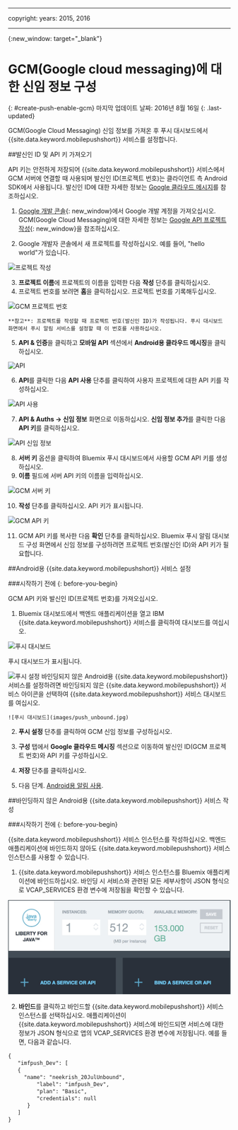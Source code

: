 
---

copyright:
 years: 2015, 2016

---

{:new_window: target="_blank"}
# GCM(Google cloud messaging)에 대한 신임 정보 구성
{: #create-push-enable-gcm}
마지막 업데이트 날짜: 2016년 8월 16일
{: .last-updated}

GCM(Google Cloud Messaging) 신임 정보를 가져온 후 푸시 대시보드에서 {{site.data.keyword.mobilepushshort}} 서비스를 설정합니다. 

##발신인 ID 및 API 키 가져오기

API 키는 안전하게 저장되어 {{site.data.keyword.mobilepushshort}} 서비스에서 GCM 서버에 연결할 때 사용되며 발신인 ID(프로젝트 번호)는 클라이언트 측 Android SDK에서 사용됩니다. 발신인 ID에 대한 자세한 정보는 [Google 클라우드 메시지](https://developers.google.com/cloud-messaging/gcm#arch)를 참조하십시오.

1. [Google 개발 콘솔](https://console.developers.google.com/start){: new_window}에서 Google 개발 계정을 가져오십시오. GCM(Google Cloud Messaging)에 대한 자세한 정보는 [Google API 프로젝트 작성](https://developers.google.com/console/help/new/){: new_window}을 참조하십시오.

2. Google 개발자 콘솔에서 새 프로젝트를 작성하십시오. 예를 들어, "hello world"가 있습니다. 

![프로젝트 작성](images/gcm_createproject.jpg)

3. **프로젝트 이름**에 프로젝트의 이름을 입력한 다음 **작성** 단추를 클릭하십시오. 
4. 프로젝트 번호를 보려면 **홈**을 클릭하십시오. 프로젝트 번호를 기록해두십시오. 

![GCM 프로젝트 번호](images/gcm_projectnumber.jpg)

	**참고**: 프로젝트를 작성할 때 프로젝트 번호(발신인 ID)가 작성됩니다. 푸시 대시보드 화면에서 푸시 알림 서비스를 설정할 때 이 번호를 사용하십시오. 

5. **API & 인증**을 클릭하고 **모바일 API** 섹션에서 **Android용 클라우드 메시징**을 클릭하십시오.

![API](images/gcm_mobileapi.jpg)

6. **API**를 클릭한 다음 **API 사용** 단추를 클릭하여 사용자 프로젝트에 대한 API 키를 작성하십시오.

![API 사용](images/gcm_enable_api.jpg)

7. **API & Auths -> 신임 정보** 화면으로 이동하십시오. **신임 정보 추가**를 클릭한 다음 **API 키**를 클릭하십시오.

![API 신임 정보](images/api_credentials.jpg)

8. **서버 키** 옵션을 클릭하여 Bluemix 푸시 대시보드에서 사용할 GCM API 키를 생성하십시오. 
9. **이름** 필드에 서버 API 키의 이름을 입력하십시오. 

![GCM 서버 키](images/gcm_serverkey.jpg)

10. **작성** 단추를 클릭하십시오.
API 키가 표시됩니다. 

![GCM API 키](images/gcm_apikey.jpg)

11. GCM API 키를 복사한 다음 **확인** 단추를 클릭하십시오. Bluemix 푸시 알림 대시보드 구성 화면에서 신임 정보를 구성하려면 프로젝트 번호(발신인 ID)와 API 키가 필요합니다.  


##Android용 {{site.data.keyword.mobilepushshort}} 서비스 설정

###시작하기 전에
{: before-you-begin}

GCM API 키와 발신인 ID(프로젝트 번호)를 가져오십시오.  

1. Bluemix 대시보드에서 백엔드 애플리케이션을 열고 IBM {{site.data.keyword.mobilepushshort}} 서비스를 클릭하여 대시보드를 여십시오. 
 
![푸시 대시보드](images/bluemixdashboard_push.jpg)

푸시 대시보드가 표시됩니다. 
	
![푸시 설정](images/setup_push_main.jpg)
바인딩되지 않은 Android용 {{site.data.keyword.mobilepushshort}} 서비스를 설정하려면 바인딩되지 않은 {{site.data.keyword.mobilepushshort}} 서비스 아이콘을 선택하여 {{site.data.keyword.mobilepushshort}} 서비스 대시보드를 여십시오. 
 
	![푸시 대시보드](images/push_unbound.jpg)

2. **푸시 설정** 단추를 클릭하여 GCM 신임 정보를 구성하십시오. 
1. **구성** 탭에서 **Google 클라우드 메시징** 섹션으로 이동하여 발신인 ID(GCM 프로젝트 번호)와 API 키를 구성하십시오. 

4. **저장** 단추를 클릭하십시오.  
5. 다음 단계. [Android용 알림 사용](c_enable_push.html).


##바인딩하지 않은 Android용 {{site.data.keyword.mobilepushshort}} 서비스 작성

###시작하기 전에
{: before-you-begin}

{{site.data.keyword.mobilepushshort}} 서비스 인스턴스를 작성하십시오. 백엔드 애플리케이션에 바인드하지 않아도 {{site.data.keyword.mobilepushshort}} 서비스 인스턴스를 사용할 수 있습니다. 

1. {{site.data.keyword.mobilepushshort}} 서비스 인스턴스를 Bluemix 애플리케이션에 바인드하십시오. 바인딩 시 서비스와 관련된 모든 세부사항이 JSON 형식으로 VCAP_SERVICES 환경 변수에 저장됨을 확인할 수 있습니다.  

![푸시 알림 서비스 바인딩](images/unbound_1.jpg)
 
2. **바인드**를 클릭하고 바인드할 {{site.data.keyword.mobilepushshort}} 서비스 인스턴스를 선택하십시오. 애플리케이션이 {{site.data.keyword.mobilepushshort}} 서비스에 바인드되면 서비스에 대한 정보가 JSON 형식으로 앱의 VCAP_SERVICES 환경 변수에 저장됩니다. 예를 들면, 다음과 같습니다.  

```
{
   "imfpush_Dev": [
   {
     "name": "neekrish_20JulUnbound",
         "label": "imfpush_Dev",
         "plan": "Basic",
         "credentials": null
      }
   ]
}
```

